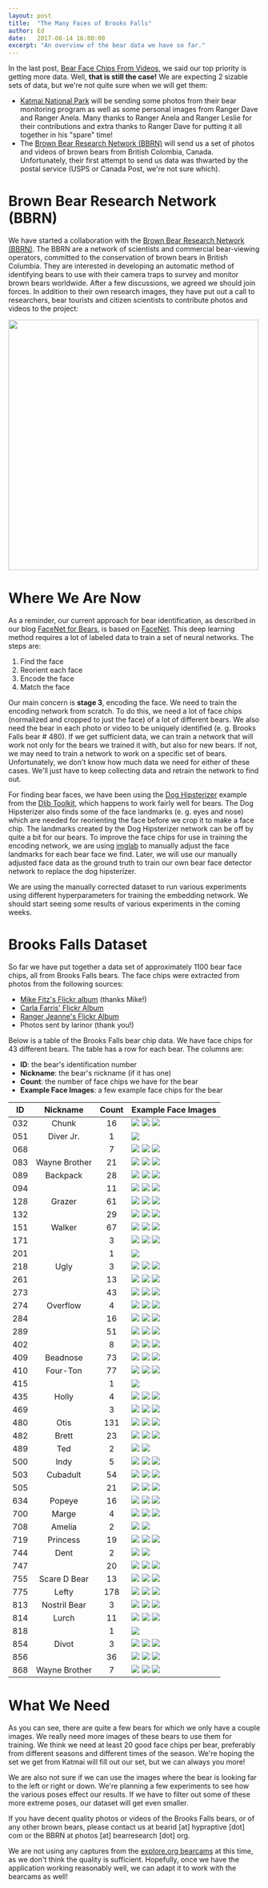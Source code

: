 ```yaml
---
layout: post
title:  "The Many Faces of Brooks Falls"
author: Ed
date:   2017-08-14 16:00:00
excerpt: "An overview of the bear data we have so far."
---
```


In the last post, [Bear Face Chips From Videos](/2017/04/21/bearid-video-chips.html), we said our top priority is getting more data. Well, **that is still the case!** We are expecting 2 sizable sets of data, but we're not quite sure when we will get them:

* [Katmai National Park](https://www.nps.gov/katm) will be sending some photos from their bear monitoring program as well as some personal images from Ranger Dave and Ranger Anela. Many thanks to Ranger Anela and Ranger Leslie for their contributions and extra thanks to Ranger Dave for putting it all together in his "spare" time!
* The [Brown Bear Research Network (BBRN)](http://bearresearch.org/) will send us a set of photos and videos of brown bears from British Colombia, Canada. Unfortunately, their first attempt to send us data was thwarted by the postal service (USPS or Canada Post, we're not sure which).

# Brown Bear Research Network (BBRN)

We have started a collaboration with the [Brown Bear Research Network (BBRN)](http://bearresearch.org/). The BBRN are a network of scientists and commercial bear-viewing operators, committed to the conservation of brown bears in British Columbia. They are interested in developing an automatic method of identifying bears to use with their camera traps to survey and monitor brown bears worldwide. After a few discussions, we agreed we should join forces. In addition to their own research images, they have put out a call to researchers, bear tourists and citizen scientists to contribute photos and videos to the project:

<img src="/assets/many-faces/BBRN-call-for-photos.jpg" width="500">

# Where We Are Now

As a reminder, our current approach for bear identification, as described in our blog [FaceNet for Bears](/2017/01/21/facenet-for-bears.html), is based on [FaceNet](https://arxiv.org/abs/1503.03832). This deep learning method requires a lot of labeled data to train a set of neural networks. The steps are:

1. Find the face
2. Reorient each face
3. Encode the face
4. Match the face

Our main concern is **stage 3**, encoding the face. We need to train the encoding network from scratch. To do this, we need a lot of face chips (normalized and cropped to just the face) of a lot of different bears. We also need the bear in each photo or video to be uniquely identified (e. g. Brooks Falls bear # 480). If we get sufficient data, we can train a network that will work not only for the bears we trained it with, but also for new bears. If not, we may need to train a network to work on a specific set of bears. Unfortunately, we don't know how much data we need for either of these cases. We'll just have to keep collecting data and retrain the network to find out.

For finding bear faces, we have been using the [Dog Hipsterizer](http://blog.dlib.net/2016/10/hipsterize-your-dog-with-deep-learning.html) example from the [Dlib Toolkit](http://dlib.net/), which happens to work fairly well for bears. The Dog Hipsterizer also finds some of the face landmarks (e. g. eyes and nose) which are needed for reorienting the face before we crop it to make a face chip. The landmarks created by the Dog Hipsterizer network can be off by quite a bit for our bears. To improve the face chips for use in training the encoding network, we are using [imglab](https://github.com/davisking/dlib/tree/master/tools/imglab) to manually adjust the face landmarks for each bear face we find. Later, we will use our manually adjusted face data as the ground truth to train our own bear face detector network to replace the dog hipsterizer.

We are using the manually corrected dataset to run various experiments using different hyperparameters for training the embedding network. We should start seeing some results of various experiments in the coming weeks.

# Brooks Falls Dataset

So far we have put together a data set of approximately 1100 bear face chips, all from Brooks Falls bears. The face chips were extracted from photos from the following sources:

* [Mike Fitz's Flickr album](https://www.flickr.com/photos/ikefitz/albums) (thanks Mike!)
* [Carla Farris' Flickr Album](https://www.flickr.com/photos/129908461@N03/albums/with/72157672138992512)
* [Ranger Jeanne's Flickr Album](https://www.flickr.com/photos/jeanner/albums)
* Photos sent by larinor (thank you!)

Below is a table of the Brooks Falls bear chip data. We have face chips for 43 different bears. The table has a row for each bear. The columns are:

* **ID**: the bear's identification number
* **Nickname**: the bear's nickname (if it has one)
* **Count**: the number of face chips we have for the bear
* **Example Face Images**: a few example face chips for the bear

ID | Nickname | Count | Example Face Images
---- | :----: | :----: | ----
032 | Chunk| 16 | ![](/assets/many-faces/bf_032/001.jpg) ![](/assets/many-faces/bf_032/002.jpg) ![](/assets/many-faces/bf_032/003.jpg)
051 | Diver Jr. | 1 | ![](/assets/many-faces/bf_051/001.jpg)
068 | | 7 | ![](/assets/many-faces/bf_068/001.jpg) ![](/assets/many-faces/bf_068/002.jpg) ![](/assets/many-faces/bf_068/003.jpg)
083 | Wayne Brother | 21 | ![](/assets/many-faces/bf_083/001.jpg) ![](/assets/many-faces/bf_083/002.jpg) ![](/assets/many-faces/bf_083/003.jpg)
089 | Backpack | 28 | ![](/assets/many-faces/bf_089/001.jpg) ![](/assets/many-faces/bf_089/002.jpg) ![](/assets/many-faces/bf_089/003.jpg)
094 | | 11 | ![](/assets/many-faces/bf_094/001.jpg) ![](/assets/many-faces/bf_094/002.jpg) ![](/assets/many-faces/bf_094/003.jpg)
128 | Grazer | 61 | ![](/assets/many-faces/bf_128/001.jpg) ![](/assets/many-faces/bf_128/002.jpg) ![](/assets/many-faces/bf_128/003.jpg)
132 | | 29 | ![](/assets/many-faces/bf_132/001.jpg) ![](/assets/many-faces/bf_132/002.jpg) ![](/assets/many-faces/bf_132/003.jpg)
151 | Walker | 67 | ![](/assets/many-faces/bf_151/001.jpg) ![](/assets/many-faces/bf_151/002.jpg) ![](/assets/many-faces/bf_151/003.jpg)
171 | | 3 | ![](/assets/many-faces/bf_171/001.jpg) ![](/assets/many-faces/bf_171/002.jpg) ![](/assets/many-faces/bf_171/003.jpg)
201 | | 1 | ![](/assets/many-faces/bf_201/001.jpg)
218 | Ugly | 3 | ![](/assets/many-faces/bf_218/001.jpg) ![](/assets/many-faces/bf_218/002.jpg) ![](/assets/many-faces/bf_218/003.jpg)
261 | | 13 | ![](/assets/many-faces/bf_261/001.jpg) ![](/assets/many-faces/bf_261/002.jpg) ![](/assets/many-faces/bf_261/003.jpg)
273 | | 43 | ![](/assets/many-faces/bf_273/001.jpg) ![](/assets/many-faces/bf_273/002.jpg) ![](/assets/many-faces/bf_273/003.jpg)
274 | Overflow | 4 | ![](/assets/many-faces/bf_274/001.jpg) ![](/assets/many-faces/bf_274/002.jpg) ![](/assets/many-faces/bf_274/003.jpg)
284 | | 16 | ![](/assets/many-faces/bf_284/001.jpg) ![](/assets/many-faces/bf_284/002.jpg) ![](/assets/many-faces/bf_284/003.jpg)
289 | | 51 | ![](/assets/many-faces/bf_289/001.jpg) ![](/assets/many-faces/bf_289/002.jpg) ![](/assets/many-faces/bf_289/003.jpg)
402 | | 8 | ![](/assets/many-faces/bf_402/001.jpg) ![](/assets/many-faces/bf_402/002.jpg) ![](/assets/many-faces/bf_402/003.jpg)
409 | Beadnose | 73 | ![](/assets/many-faces/bf_409/001.jpg) ![](/assets/many-faces/bf_409/002.jpg) ![](/assets/many-faces/bf_409/003.jpg)
410 | Four-Ton | 77 | ![](/assets/many-faces/bf_410/001.jpg) ![](/assets/many-faces/bf_410/002.jpg) ![](/assets/many-faces/bf_410/003.jpg)
415 | | 1 | ![](/assets/many-faces/bf_415/001.jpg)
435 | Holly | 4 | ![](/assets/many-faces/bf_435/001.jpg) ![](/assets/many-faces/bf_435/002.jpg) ![](/assets/many-faces/bf_435/003.jpg)
469 | | 3 | ![](/assets/many-faces/bf_469/001.jpg) ![](/assets/many-faces/bf_469/002.jpg) ![](/assets/many-faces/bf_469/003.jpg)
480 | Otis | 131 | ![](/assets/many-faces/bf_480/001.jpg) ![](/assets/many-faces/bf_480/002.jpg) ![](/assets/many-faces/bf_480/003.jpg)
482 | Brett | 23 | ![](/assets/many-faces/bf_482/001.jpg) ![](/assets/many-faces/bf_482/002.jpg) ![](/assets/many-faces/bf_482/003.jpg)
489 | Ted | 2 | ![](/assets/many-faces/bf_489/001.jpg) ![](/assets/many-faces/bf_489/002.jpg)
500 | Indy | 5 | ![](/assets/many-faces/bf_500/001.jpg) ![](/assets/many-faces/bf_500/002.jpg) ![](/assets/many-faces/bf_500/003.jpg)
503 | Cubadult | 54 | ![](/assets/many-faces/bf_503/001.jpg) ![](/assets/many-faces/bf_503/002.jpg) ![](/assets/many-faces/bf_503/003.jpg)
505 | | 21 | ![](/assets/many-faces/bf_505/001.jpg) ![](/assets/many-faces/bf_505/002.jpg) ![](/assets/many-faces/bf_505/003.jpg)
634 | Popeye | 16 | ![](/assets/many-faces/bf_634/001.jpg) ![](/assets/many-faces/bf_634/002.jpg) ![](/assets/many-faces/bf_634/003.jpg)
700 | Marge | 4 | ![](/assets/many-faces/bf_700/001.jpg) ![](/assets/many-faces/bf_700/002.jpg) ![](/assets/many-faces/bf_700/003.jpg)
708 | Amelia | 2 | ![](/assets/many-faces/bf_708/001.jpg) ![](/assets/many-faces/bf_708/002.jpg)
719 | Princess | 19 | ![](/assets/many-faces/bf_719/001.jpg) ![](/assets/many-faces/bf_719/002.jpg) ![](/assets/many-faces/bf_719/003.jpg)
744 | Dent | 2 | ![](/assets/many-faces/bf_744/001.jpg) ![](/assets/many-faces/bf_744/002.jpg)
747 | | 20 | ![](/assets/many-faces/bf_747/001.jpg) ![](/assets/many-faces/bf_747/002.jpg) ![](/assets/many-faces/bf_747/003.jpg)
755 | Scare D Bear | 13 | ![](/assets/many-faces/bf_755/001.jpg) ![](/assets/many-faces/bf_755/002.jpg) ![](/assets/many-faces/bf_755/003.jpg)
775 | Lefty | 178 | ![](/assets/many-faces/bf_775/001.jpg) ![](/assets/many-faces/bf_775/002.jpg) ![](/assets/many-faces/bf_775/003.jpg)
813 | Nostril Bear | 3 | ![](/assets/many-faces/bf_813/001.jpg) ![](/assets/many-faces/bf_813/002.jpg) ![](/assets/many-faces/bf_813/003.jpg)
814 | Lurch | 11 | ![](/assets/many-faces/bf_814/001.jpg) ![](/assets/many-faces/bf_814/002.jpg) ![](/assets/many-faces/bf_814/003.jpg)
818 | | 1 | ![](/assets/many-faces/bf_818/001.jpg)
854 | Divot | 3 | ![](/assets/many-faces/bf_854/001.jpg) ![](/assets/many-faces/bf_854/002.jpg) ![](/assets/many-faces/bf_854/003.jpg)
856 | | 36 | ![](/assets/many-faces/bf_856/001.jpg) ![](/assets/many-faces/bf_856/002.jpg) ![](/assets/many-faces/bf_856/003.jpg)
868 | Wayne Brother | 7 | ![](/assets/many-faces/bf_868/001.jpg) ![](/assets/many-faces/bf_868/002.jpg) ![](/assets/many-faces/bf_868/003.jpg)

# What We Need

As you can see, there are quite a few bears for which we only have a couple images. We really need more images of these bears to use them for training. We think we need at least 20 good face chips per bear, preferably from different seasons and different times of the season. We're hoping the set we get from Katmai will fill out our set, but we can always you more!

We are also not sure if we can use the images where the bear is looking far to the left or right or down. We're planning a few experiments to see how the various poses effect our results. If we have to filter out some of these more extreme poses, our dataset will get even smaller.

If you have decent quality photos or videos of the Brooks Falls bears, or of any other brown bears, please contact us at bearid [at] hypraptive [dot] com or the BBRN at photos [at] bearresearch [dot] org.

We are not using any captures from the [explore.org bearcams](http://explore.org/live-cams/player/brown-bear-salmon-cam-brooks-falls) at this time, as we don't think the quality is sufficient. Hopefully, once we have the application working reasonably well, we can adapt it to work with the bearcams as well!
